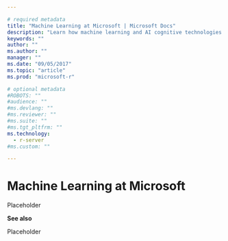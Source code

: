 ```yaml
---

# required metadata
title: "Machine Learning at Microsoft | Microsoft Docs"
description: "Learn how machine learning and AI cognitive technologies from Microsoft compare and relate."
keywords: ""
author: ""
ms.author: ""
manager: ""
ms.date: "09/05/2017"
ms.topic: "article"
ms.prod: "microsoft-r"

# optional metadata
#ROBOTS: ""
#audience: ""
#ms.devlang: ""
#ms.reviewer: ""
#ms.suite: ""
#ms.tgt_pltfrm: ""
ms.technology:
  - r-server
#ms.custom: ""

---
```


# Machine Learning at Microsoft

Placeholder

**See also**

Placeholder


